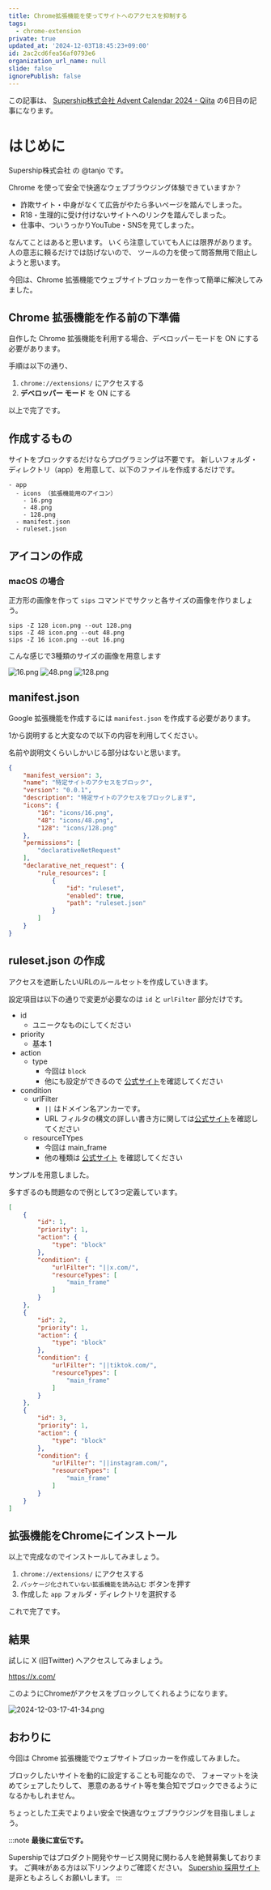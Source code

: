 ```yaml
---
title: Chrome拡張機能を使ってサイトへのアクセスを抑制する
tags:
  - chrome-extension
private: true
updated_at: '2024-12-03T18:45:23+09:00'
id: 2ac2cd6fea56af0793e6
organization_url_name: null
slide: false
ignorePublish: false
---
```


この記事は、 [Supership株式会社 Advent Calendar 2024 - Qiita](https://qiita.com/advent-calendar/2024/supership) の6日目の記事になります。

# はじめに

Supership株式会社 の @tanjo です。

Chrome を使って安全で快適なウェブブラウジング体験できていますか？

- 詐欺サイト・中身がなくて広告がやたら多いページを踏んでしまった。
- R18・生理的に受け付けないサイトへのリンクを踏んでしまった。
- 仕事中、ついうっかりYouTube・SNSを見てしまった。

なんてことはあると思います。
いくら注意していても人には限界があります。
人の意志に頼るだけでは防げないので、
ツールの力を使って問答無用で阻止しようと思います。

今回は、Chrome 拡張機能でウェブサイトブロッカーを作って簡単に解決してみました。

## Chrome 拡張機能を作る前の下準備

自作した Chrome 拡張機能を利用する場合、デベロッパーモードを ON にする必要があります。

手順は以下の通り、

1. `chrome://extensions/` にアクセスする
2. **デベロッパー モード** を ON にする

以上で完了です。

## 作成するもの

サイトをブロックするだけならプログラミングは不要です。
新しいフォルダ・ディレクトリ（app）を用意して、以下のファイルを作成するだけです。

```
- app
  - icons （拡張機能用のアイコン）
    - 16.png
    - 48.png
    - 128.png
  - manifest.json
  - ruleset.json
```

## アイコンの作成

### macOS の場合

正方形の画像を作って `sips` コマンドでサクッと各サイズの画像を作りましょう。

```
sips -Z 128 icon.png --out 128.png
sips -Z 48 icon.png --out 48.png
sips -Z 16 icon.png --out 16.png
```

こんな感じで3種類のサイズの画像を用意します

![16.png](https://qiita-image-store.s3.ap-northeast-1.amazonaws.com/0/30241/3c164e98-a7db-ff9c-1fc6-7900ac8c26b1.png)
![48.png](https://qiita-image-store.s3.ap-northeast-1.amazonaws.com/0/30241/1be91f2f-bb50-e23d-c47c-8659c965b3cc.png)
![128.png](https://qiita-image-store.s3.ap-northeast-1.amazonaws.com/0/30241/8b245a61-e22a-d4af-8570-2baa38958cdb.png)

## manifest.json

Google 拡張機能を作成するには `manifest.json` を作成する必要があります。

1から説明すると大変なので以下の内容を利用してください。

名前や説明文くらいしかいじる部分はないと思います。

```json:manifest.json
{
    "manifest_version": 3,
    "name": "特定サイトのアクセスをブロック",
    "version": "0.0.1",
    "description": "特定サイトのアクセスをブロックします",
    "icons": {
        "16": "icons/16.png",
        "48": "icons/48.png",
        "128": "icons/128.png"
    },
    "permissions": [
        "declarativeNetRequest"
    ],
    "declarative_net_request": {
        "rule_resources": [
            {
                "id": "ruleset",
                "enabled": true,
                "path": "ruleset.json"
            }
        ]
    }
}
```

## ruleset.json の作成

アクセスを遮断したいURLのルールセットを作成していきます。

設定項目は以下の通りで変更が必要なのは `id` と `urlFilter` 部分だけです。

- id 
  - ユニークなものにしてください
- priority 
  - 基本 1
- action 
  - type
    - 今回は `block` 
    - 他にも設定ができるので [公式サイト](https://developer.chrome.com/docs/extensions/reference/api/declarativeNetRequest?hl=ja#enum_4)を確認してください
- condition 
  - urlFilter
    - `||` はドメイン名アンカーです。
    - URL フィルタの構文の詳しい書き方に関しては[公式サイト](https://developer.chrome.com/docs/extensions/reference/api/declarativeNetRequest?hl=ja#url_filter_syntax)を確認してください
  - resourceTYpes
    - 今回は main_frame
    - 他の種類は [公式サイト](https://developer.chrome.com/docs/extensions/reference/api/declarativeNetRequest?hl=ja#type-ResourceType) を確認してください

サンプルを用意しました。

多すぎるのも問題なので例として3つ定義しています。

```json:ruleset.json
[
    {
        "id": 1,
        "priority": 1,
        "action": {
            "type": "block"
        },
        "condition": {
            "urlFilter": "||x.com/",
            "resourceTypes": [
                "main_frame"
            ]
        }
    },
    {
        "id": 2,
        "priority": 1,
        "action": {
            "type": "block"
        },
        "condition": {
            "urlFilter": "||tiktok.com/",
            "resourceTypes": [
                "main_frame"
            ]
        }
    },
    {
        "id": 3,
        "priority": 1,
        "action": {
            "type": "block"
        },
        "condition": {
            "urlFilter": "||instagram.com/",
            "resourceTypes": [
                "main_frame"
            ]
        }
    }
]
```

## 拡張機能をChromeにインストール

以上で完成なのでインストールしてみましょう。

1. `chrome://extensions/` にアクセスする
2. `パッケージ化されていない拡張機能を読み込む` ボタンを押す
3. 作成した `app` フォルダ・ディレクトリを選択する

これで完了です。

## 結果

試しに X (旧Twitter) へアクセスしてみましょう。

https://x.com/

このようにChromeがアクセスをブロックしてくれるようになります。

![2024-12-03-17-41-34.png](https://qiita-image-store.s3.ap-northeast-1.amazonaws.com/0/30241/6c60b072-b414-a519-c6dc-0a1f9c36b89d.png)

## おわりに

今回は Chrome 拡張機能でウェブサイトブロッカーを作成してみました。

ブロックしたいサイトを動的に設定することも可能なので、
フォーマットを決めてシェアしたりして、
悪意のあるサイト等を集合知でブロックできるようになるかもしれません。

ちょっとした工夫でよりよい安全で快適なウェブブラウジングを目指しましょう。

:::note
**最後に宣伝です。**

Supershipではプロダクト開発やサービス開発に関わる人を絶賛募集しております。
ご興味がある方は以下リンクよりご確認ください。
[Supership 採用サイト](https://supership.jp/recruit/)
是非ともよろしくお願いします。
:::
